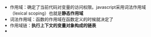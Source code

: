 - 作用域：确定了当前代码对变量的访问权限。javascript采用词法作用域（lexical scoping）也就是**静态作用域**
- 词法作用域：函数的作用域在函数定义的时候就决定了
- 作用域链：**执行上下文的变量对象构成的链表**
- 